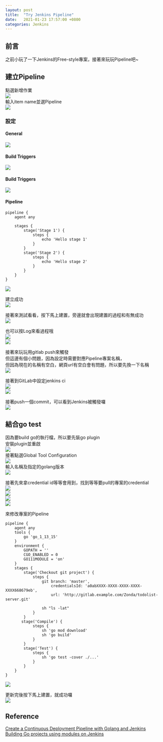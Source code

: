 ```yaml
---
layout: post
title:  "Try Jenkins Pipeline"
date:   2021-01-23 17:57:00 +0800
categories: Jenkins
---
```


## 前言

之前小玩了一下Jenkins的Free-style專案，接著來玩玩Pipeline吧~  

## 建立Pipeline

點選新增作業  
![](/assets/images/2021-01-23-try_jenkins_pipeline/click_create_project.PNG)  
輸入item name並選Pipeline  
![](/assets/images/2021-01-23-try_jenkins_pipeline/create_pipeline.PNG)  

### 設定

#### General

![](/assets/images/2021-01-23-try_jenkins_pipeline/set_demo_pipeline_general.PNG)  

#### Build Triggers

![](/assets/images/2021-01-23-try_jenkins_pipeline/set_demo_pipeline_build_triggers.PNG)  

#### Build Triggers

![](/assets/images/2021-01-23-try_jenkins_pipeline/set_demo_pipeline_build_triggers.PNG)  

#### Pipeline

```pipeline
pipeline {
    agent any

    stages {
        stage('Stage 1') {
            steps {
                echo 'Hello stage 1'
            }
        }
        stage('Stage 2') {
            steps {
                echo 'Hello stage 2'
            }
        }
    }
}
```

![](/assets/images/2021-01-23-try_jenkins_pipeline/set_demo_pipeline_pipeline.PNG)  

建立成功  
![](/assets/images/2021-01-23-try_jenkins_pipeline/create_demo_pipeline_success.PNG)  

接著來測試看看，按下馬上建置，旁邊就會出現建置的過程和有無成功  
![](/assets/images/2021-01-23-try_jenkins_pipeline/press_immediately_setup.PNG)  

也可以按Log來看過程哦  
![](/assets/images/2021-01-23-try_jenkins_pipeline/see_stage1_log.PNG)  
![](/assets/images/2021-01-23-try_jenkins_pipeline/stage1_log.PNG)  

接著來玩玩用gitlab push來觸發  
但這邊有個小問題，因為設定時需要對應Pipeline專案名稱，  
但因為現在的名稱有空白，網頁url有空白會有問題，所以要先換一下名稱  
![](/assets/images/2021-01-23-try_jenkins_pipeline/rename_project_name.PNG)  

接著到GitLab中設定jenkins ci  
![](/assets/images/2021-01-23-try_jenkins_pipeline/gitlab_jenkins_ci.PNG)  
![](/assets/images/2021-01-23-try_jenkins_pipeline/gitlab_jenkins_ci_setting.PNG)  

接著push一個commit，可以看到Jenkins被觸發囉  
![](/assets/images/2021-01-23-try_jenkins_pipeline/push_trigger_by_gitlab.PNG)  


## 結合go test

因為要build go的執行檔，所以要先裝go plugin  
安裝plugin並重啟  
![](/assets/images/2021-01-23-try_jenkins_pipeline/install_go_plugin.PNG)  
接著點選Global Tool Configuration  
![](/assets/images/2021-01-23-try_jenkins_pipeline/click_global_tool_configuration.PNG)  
輸入名稱及指定的golang版本  
![](/assets/images/2021-01-23-try_jenkins_pipeline/set_golang_configure.PNG)  

接著先來拿credential id等等會用到，找到等等要pull的專案的credential  
![](/assets/images/2021-01-23-try_jenkins_pipeline/click_manage_credentials.PNG)  
![](/assets/images/2021-01-23-try_jenkins_pipeline/click_gitlab_example_credential.PNG)  
![](/assets/images/2021-01-23-try_jenkins_pipeline/click_update_gitlab_example_credential.PNG)  
![](/assets/images/2021-01-23-try_jenkins_pipeline/found_gitlab_credential_id.PNG)  



來修改專案的Pipeline  

```pipeline
pipeline {
    agent any
    tools {
        go 'go_1_13_15'
    }
    environment {
        GOPATH = ''
        CGO_ENABLED = 0
        GO111MODULE = 'on'
    }
    stages {
        stage('Checkout git project') {
            steps {
                git branch: 'master',
                    credentialsId: 'a0abXXXX-XXXX-XXXX-XXXX-XXXX668679eb',
                    url: 'http://gitlab.example.com/Zonda/todolist-server.git'
    
                sh "ls -lat"
            }
        }
       stage('Compile') {
            steps {
                sh 'go mod download'
                sh 'go build'
            }
        }
        stage('Test') {
            steps {
                sh 'go test -cover ./...'
            }
        }
    }
}
```
![](/assets/images/2021-01-23-try_jenkins_pipeline/update_pipeline.PNG)  

更新完後按下馬上建置，就成功囉  
![](/assets/images/2021-01-23-try_jenkins_pipeline/updated_pipeline_setup.PNG)  


## Reference

[Create a Continuous Deployment Pipeline with Golang and Jenkins](https://blog.couchbase.com/create-continuous-deployment-pipeline-golang-jenkins/)  
[Building Go projects using modules on Jenkins](https://bmuschko.com/blog/go-on-jenkins/)  